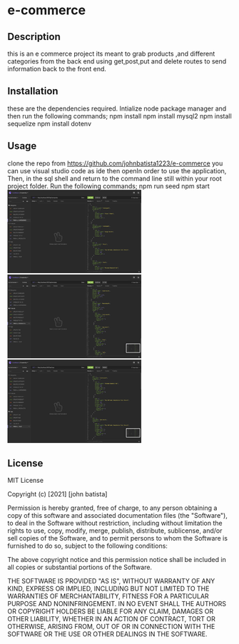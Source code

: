 # e-commerce

## Description
this is an  e commerce project its meant to grab products ,and different categories from the back end using get,post,put and delete routes to send information back to the front end.

## Installation
 these are the dependencies required. Intialize node package manager and then run the following commands;
 npm install
npm install mysql2
npm install sequelize
npm install dotenv
## Usage
 clone the repo from https://github.com/johnbatista1223/e-commerce you can use visual studio code as ide then openIn order to use the application, 
Then, in the sql shell and return to the command line still within your root project folder.
Run the following commands;
npm run seed
npm start
 <img src="category.png" alt="category" width=300>
 <img src="product.png" alt="product" width=300>
 <img src="tags.png" alt="tags" width=300>

## License
MIT License

Copyright (c) [2021] [john batista]

Permission is hereby granted, free of charge, to any person obtaining a copy
of this software and associated documentation files (the "Software"), to deal
in the Software without restriction, including without limitation the rights
to use, copy, modify, merge, publish, distribute, sublicense, and/or sell
copies of the Software, and to permit persons to whom the Software is
furnished to do so, subject to the following conditions:

The above copyright notice and this permission notice shall be included in all
copies or substantial portions of the Software.

THE SOFTWARE IS PROVIDED "AS IS", WITHOUT WARRANTY OF ANY KIND, EXPRESS OR
IMPLIED, INCLUDING BUT NOT LIMITED TO THE WARRANTIES OF MERCHANTABILITY,
FITNESS FOR A PARTICULAR PURPOSE AND NONINFRINGEMENT. IN NO EVENT SHALL THE
AUTHORS OR COPYRIGHT HOLDERS BE LIABLE FOR ANY CLAIM, DAMAGES OR OTHER
LIABILITY, WHETHER IN AN ACTION OF CONTRACT, TORT OR OTHERWISE, ARISING FROM,
OUT OF OR IN CONNECTION WITH THE SOFTWARE OR THE USE OR OTHER DEALINGS IN THE
SOFTWARE.